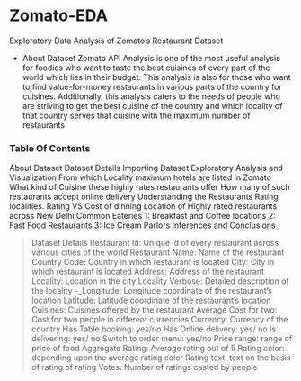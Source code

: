 # Zomato-EDA
Exploratory Data Analysis of Zomato’s Restaurant Dataset

- About Dataset
Zomato API Analysis is one of the most useful analysis for foodies who want to taste the best cuisines of every part of the world which lies in their budget. This analysis is also for those who want to find value-for-money restaurants in various parts of the country for cuisines. Additionally, this analysis caters to the needs of people who are striving to get the best cuisine of the country and which locality of that country serves that cuisine with the maximum number of restaurants

### Table Of Contents
 About Dataset
 Dataset Details
 Importing Dataset
 Exploratory Analysis and Visualization
 From which Locality maximum hotels are listed in Zomato
 What kind of Cuisine these highly rates restaurants offer
 How many of such restaurants accept online delivery
 Understanding the Restaurants Rating localities.
 Rating VS Cost of dinning
 Location of Highly rated restaurants across New Delhi
 Common Eateries
   1: Breakfast and Coffee locations
   2: Fast Food Restaurants
   3: Ice Cream Parlors
 Inferences and Conclusions

>Dataset Details
Restaurant Id: Unique id of every restaurant across various cities of the world
Restaurant Name: Name of the restaurant
Country Code: Country in which restaurant is located
City: City in which restaurant is located
Address: Address of the restaurant
Locality: Location in the city
Locality Verbose: Detailed description of the locality -_Longitude: Longitude coordinate of the restaurant’s location
Latitude: Latitude coordinate of the restaurant’s location
Cuisines: Cuisines offered by the restaurant
Average Cost for two: Cost for two people in different currencies 
Currency: Currency of the country
Has Table booking: yes/no
Has Online delivery: yes/ no
Is delivering: yes/ no
Switch to order menu: yes/no
Price range: range of price of food
Aggregate Rating: Average rating out of 5
Rating color: depending upon the average rating color
Rating text: text on the basis of rating of rating
Votes: Number of ratings casted by people
